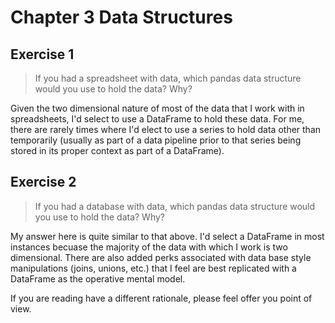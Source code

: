 # Chapter 3 Data Structures

## Exercise 1
> If you had a spreadsheet with data, which pandas data structure would you use to hold the data? Why?

Given the two dimensional nature of most of the data that I work with in spreadsheets, I'd select to use a DataFrame to hold these data. For me, there are rarely times where I'd elect to use a series to hold data other than temporarily (usually as part of a data pipeline prior to that series being stored in its proper context as part of a DataFrame).

## Exercise 2
> If you had a database with data, which pandas data structure would you use to hold the data? Why?

My answer here is quite similar to that above. I'd select a DataFrame in most instances becuase the majority of the data with which I work is two dimensional. There are also added perks associated with data base style manipulations (joins, unions, etc.) that I feel are best replicated with a DataFrame as the operative mental model.

If you are reading have a different rationale, please feel offer you point of view.